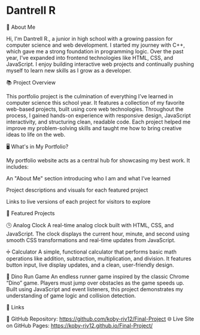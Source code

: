 # Dantrell R
👋 About Me

Hi, I'm Dantrell R., a junior in high school with a growing passion for computer science and web development. I started my journey with C++, which gave me a strong foundation in programming logic. Over the past year, I’ve expanded into frontend technologies like HTML, CSS, and JavaScript. I enjoy building interactive web projects and continually pushing myself to learn new skills as I grow as a developer.

📚 Project Overview

This portfolio project is the culmination of everything I’ve learned in computer science this school year. It features a collection of my favorite web-based projects, built using core web technologies. Throughout the process, I gained hands-on experience with responsive design, JavaScript interactivity, and structuring clean, readable code. Each project helped me improve my problem-solving skills and taught me how to bring creative ideas to life on the web.

🖥️ What's in My Portfolio?

My portfolio website acts as a central hub for showcasing my best work. It includes:

An "About Me" section introducing who I am and what I’ve learned

Project descriptions and visuals for each featured project

Links to live versions of each project for visitors to explore

🚀 Featured Projects

🕒 Analog Clock
A real-time analog clock built with HTML, CSS, and JavaScript. The clock displays the current hour, minute, and second using smooth CSS transformations and real-time updates from JavaScript.


➗ Calculator
A simple, functional calculator that performs basic math operations like addition, subtraction, multiplication, and division. It features button input, live display updates, and a clean, user-friendly design.


🦖 Dino Run Game
An endless runner game inspired by the classic Chrome “Dino” game. Players must jump over obstacles as the game speeds up. Built using JavaScript and event listeners, this project demonstrates my understanding of game logic and collision detection.


📂 Links

🔗 GitHub Repository: https://github.com/koby-riv12/Final-Project
🌐 Live Site on GitHub Pages: https://koby-riv12.github.io/Final-Project/

